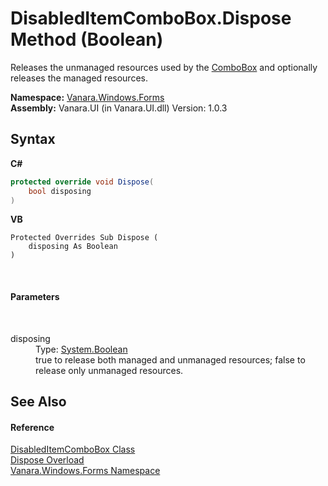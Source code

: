 # DisabledItemComboBox.Dispose Method (Boolean)
 

Releases the unmanaged resources used by the <a href="http://msdn2.microsoft.com/en-us/library/t14e0ws8" target="_blank">ComboBox</a> and optionally releases the managed resources.

**Namespace:**&nbsp;<a href="c580cf52-4028-70db-28d0-f9b1abc03861">Vanara.Windows.Forms</a><br />**Assembly:**&nbsp;Vanara.UI (in Vanara.UI.dll) Version: 1.0.3

## Syntax

**C#**<br />
``` C#
protected override void Dispose(
	bool disposing
)
```

**VB**<br />
``` VB
Protected Overrides Sub Dispose ( 
	disposing As Boolean
)
```

<br />

#### Parameters
&nbsp;<dl><dt>disposing</dt><dd>Type: <a href="http://msdn2.microsoft.com/en-us/library/a28wyd50" target="_blank">System.Boolean</a><br />true to release both managed and unmanaged resources; false to release only unmanaged resources.</dd></dl>

## See Also


#### Reference
<a href="521702b9-31d8-a11e-8366-a1cc513c66e3">DisabledItemComboBox Class</a><br /><a href="ed8a2ee4-25e1-cf7e-1fc4-48c1e2e6b746">Dispose Overload</a><br /><a href="c580cf52-4028-70db-28d0-f9b1abc03861">Vanara.Windows.Forms Namespace</a><br />